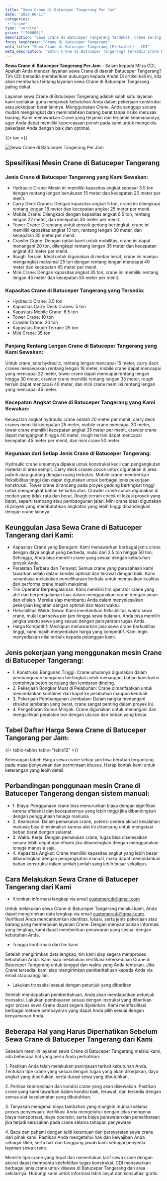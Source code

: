 ```yaml
---
title: "Sewa Crane di Batuceper Tangerang Per Jam"
date: "2023-06-11"
categories:
 - "crane"
type: "service"
price: "[700000]"
description: "Sewa Crane di Batuceper Tangerang terdekat. Crane sering digunakan untuk proyek pembangunan sebagai alat angkat berat yang efisien. Konsultasi gratis sekarang."
focus_keyphrase: "Crane di Batuceper Tangerang"
meta_title: "Sewa Crane di Batuceper Tangerang [Fleksibel] - CDI"
meta_description: "Butuh Crane di Batuceper Tangerang? Tersedia Crane berkualitas untuk proyek pembangunan. Dapatkan penawaran sekarang."
---
```


**Sewa Crane di Batuceper Tangerang Per Jam** – Salam kepada Mitra CDI, Apakah Anda mencari layanan sewa Crane di daerah Batuceper Tangerang? Tim CDI bersedia memberikan dukungan kepada Anda! Di artikel kali ini, kita akan membahas tentang layanan sewa Crane di Batuceper Tangerang paling dekat.

Layanan sewa Crane di Batuceper Tangerang adalah salah satu layanan kami sediakan guna menjawab kebutuhan Anda dalam pekerjaan konstruksi atau pekerjaan berat lainnya. Menggunakan Crane, Anda sanggup secara mudah mengangkat dan memindahkan barang berat tanpa risiko merusak barang. Kami menawarkan Crane yang terjamin dan terjamin keamanannya, agar Anda dapat memiliki kepercayaan penuh pada kami untuk mengelola pekerjaan Anda dengan baik dan optimal.

{{< toc >}}

![Sewa Crane di Batuceper Tangerang Per Jam](/images/crane/crane-31.jpg)

## Spesifikasi Mesin Crane di Batuceper Tangerang

### Jenis Crane di Batuceper Tangerang yang Kami Sewakan:

*   Hydraulic Crane: Mesin ini memiliki kapasitas angkat sebesar 3.5 ton dengan rentang lengan berukuran 15 meter dan kecepatan 20 meter per menit.
*   Carry Deck Cranes: Dengan kapasitas angkat 5 ton, crane ini dilengkapi rentang lengan 18 meter dan kecepatan angkat 25 meter per menit.
*   Mobile Crane: Dilengkapi dengan kapasitas angkat 6.5 ton, rentang lengan 22 meter, dan kecepatan 30 meter per menit.
*   Tower Crane: Dirancang untuk proyek gedung bertingkat, crane ini memiliki kapasitas angkat 10 ton, rentang lengan 30 meter, dan kecepatan 35 meter per menit.
*   Crawler Crane: Dengan rantai karet untuk mobilitas, crane ini dapat menangani 20 ton, dilengkapi rentang lengan 35 meter dan kecepatan angkat 40 meter per menit.
*   Rough Terrain: Ideal untuk digunakan di medan berat, crane ini mampu mengangkat maksimal 25 ton dengan rentang lengan mencapai 40 meter dan kecepatan 45 meter per menit.
*   Mini Crane: Dengan kapasitas angkat 35 ton, crane ini memiliki rentang lengan 45 meter dan kecepatan 50 meter per menit.

### Kapasitas Crane di Batuceper Tangerang yang Tersedia:

*   Hydraulic Crane: 3.5 ton
*   Kapasitas Carry Deck Cranes: 5 ton
*   Kapasitas Mobile Crane: 6.5 ton
*   Tower Crane: 10 ton
*   Crawler Crane: 20 ton
*   Kapasitas Rough Terrain: 25 ton
*   Mini Crane: 35 ton

### Panjang Rentang Lengan Crane di Batuceper Tangerang yang Kami Sewakan:

Untuk crane jenis hydraulic, rentang lengan mencapai 15 meter, carry deck cranes menawarkan rentang lengan 18 meter, mobile crane dapat mencapai yang mencapai 22 meter, tower crane dapat mencapai rentang lengan hingga 30 meter, crawler crane memiliki rentang lengan 35 meter, rough terrain dapat mencapai 40 meter, dan mini crane memiliki rentang lengan yang mencapai 45 meter.

### Kecepatan Angkat Crane di Batuceper Tangerang yang Kami Sewakan:

Kecepatan angkat hydraulic crane adalah 20 meter per menit, carry deck cranes memiliki kecepatan 25 meter, mobile crane mencapai 30 meter, tower crane memiliki kecepatan angkat 35 meter per menit, crawler crane dapat mengangkat hingga 40 meter, rough terrain dapat mencapai kecepatan 45 meter per menit, dan mini crane 50 meter.

### Kegunaan dari Setiap Jenis Crane di Batuceper Tangerang:

Hydraulic crane umumnya dipakai untuk konstruksi kecil dan pengangkutan material di area sempit. Carry deck cranes cocok untuk digunakan di area pabrik atau gudang dengan ruang terbatas. Mobile crane memberikan fleksibilitas tinggi dan dapat digunakan untuk berbagai jenis pekerjaan konstruksi. Tower crane dirancang pada proyek gedung bertingkat tinggi untuk mengangkat bahan ke lantai atas. Crawler crane cocok digunakan di medan yang tidak rata dan berat. Rough terrain cocok di lokasi proyek yang berat, seperti tambang atau pembangunan jalan. Mini crane ideal digunakan di proyek yang membutuhkan angkatan yang lebih tinggi dibandingkan dengan crane lainnya.

## Keunggulan Jasa Sewa Crane di Batuceper Tangerang dari Kami:

*   Kapasitas Crane yang Beragam: Kami menawarkan berbagai jenis crane dengan daya angkut yang berbeda, mulai dari 3.5 ton hingga 50 ton. Sehingga, Anda bisa memilih crane yang sesuai dengan kebutuhan proyek Anda.
*   Peralatan Terbaru dan Terawat: Semua crane yang perusahaan kami tawarkan selalu dalam kondisi optimal dan terawat dengan baik. Kami senantiasa melakukan pemeliharaan berkala untuk memastikan kualitas dan performa crane masih maksimal.
*   Tim Operator Berpengalaman: Kami memiliki tim operator crane yang ahli dan berpengalaman luas dalam menggunakan crane dengan aman dan efisien. Mereka siap membantu Anda dalam menyelesaikan pekerjaan kegiatan dengan optimal dan tepat waktu.
*   Fleksibilitas Waktu Sewa: Kami memberikan fleksibilitas waktu sewa crane, mulai dari sewa per jam hingga sewa bulanan. Anda bisa memilih jangka waktu sewa yang sesuai dengan persyaratan tugas Anda.
*   Harga Kompetitif: Meskipun menawarkan jasa sewa crane berkualitas tinggi, kami masih menyediakan harga yang kompetitif. Kami ingin menyediakan nilai terbaik kepada pelanggan kami.

## Jenis pekerjaan yang menggunakan mesin Crane di Batuceper Tangerang:

*   1\. Konstruksi Bangunan Tinggi: Crane umumnya digunakan dalam pembangunan bangunan bertingkat untuk menangani bahan konstruksi contohnya beton bertulang dan lembaran dinding.
*   2\. Pekerjaan Bongkar Muat di Pelabuhan: Crane dimanfaatkan untuk memindahkan kontainer dari kapal ke pelabuhan maupun kembali.
*   3\. Pekerjaan Pembangunan Jembatan: Dalam rangka menangani struktur jembatan yang berat, crane sangat penting dalam proyek ini.
*   4\. Pengeboran Sumur Minyak: Crane digunakan untuk menangani dan mengalihkan peralatan bor dengan ukuran dan beban yang besar.

## Tabel Daftar Harga Sewa Crane di Batuceper Tangerang per Jam:

{{< table-tables table="table12" >}}

Keterangan tabel: Harga sewa crane setiap jam bisa berubah tergantung pada masa penyewaan dan permintaan khusus. Harap kontak kami untuk keterangan yang lebih detail.

## Perbandingan penggunaan mesin Crane di Batuceper Tangerang dengan sistem manual:

*   1\. Biaya: Penggunaan crane bisa menurunkan biaya dengan signifikan karena efisiensi dan kecepatannya yang lebih tinggi jika dibandingkan dengan penggunaan tenaga manusia.
*   2\. Keamanan: Dalam pemakaian crane, potensi cedera akibat kesalahan manusia bisa diminimalisir karena alat ini dirancang untuk mengatasi beban berat dengan selamat.
*   3\. Waktu Kerja: Dengan pemakaian crane, tugas bisa diselesaikan secara lebih cepat dan efisien jika dibandingkan dengan menggunakan tenaga manusia saja.
*   4\. Kapasitas Angkut: Crane memiliki kapasitas angkut yang lebih besar dibandingkan dengan pengangkatan manual, maka dapat memindahkan bahan konstruksi dalam jumlah jumlah yang lebih besar sekaligus.

## Cara Melakukan Sewa Crane di Batuceper Tangerang dari Kami

*   Kirimkan informasi lengkap via email customercdi@gmail.com

Untuk melakukan sewa Crane di Batuceper Tangerang melalui kami, Anda dapat mengirimkan data lengkap via email customercdi@gmail.com. Verifikasi Anda mencantumkan identitas, lokasi, serta jenis pekerjaan atau barang yang memerlukan layanan Crane. Dengan menyampaikan informasi yang lengkap, kami dapat memberikan penawaran yang sesuai dengan kebutuhan Anda.
*   Tunggu konfirmasi dari tim kami

Setelah mengirimkan data lengkap, tim kami siap segera memproses kebutuhan Anda. Kami siap melakukan verifikasi ketersediaan Crane di Batuceper Tangerang untuk tanggal dan waktu yang Anda tentukan. Jika Crane tersedia, kami siap mengirimkan pemberitahuan kepada Anda via email atau panggilan.
*   Lakukan transaksi sesuai dengan petunjuk yang diberikan

Setelah mendapatkan pemberitahuan, Anda akan mendapatkan petunjuk transaksi. Lakukan pembayaran sesuai dengan instruksi yang diberikan agar proses sewa Crane dapat segera dijalankan. Kami memfasilitasi berbagai metode pembayaran yang dapat Anda pilih sesuai dengan kenyamanan Anda.

## Beberapa Hal yang Harus Diperhatikan Sebelum Sewa Crane di Batuceper Tangerang dari Kami

Sebelum memilih layanan sewa Crane di Batuceper Tangerang melalui kami, ada beberapa hal yang perlu Anda perhatikan:

1\.  Pastikan Anda telah melakukan peninjauan terkait kebutuhan Anda. Tentukan tipe crane yang sesuai dengan tugas yang akan dikerjakan, daya angkat yang diperlukan, serta durasi sewa yang dibutuhkan.

2\.  Periksa ketersediaan dan kondisi crane yang akan disewakan. Pastikan crane yang kami tawarkan dalam kondisi baik, terawat, dan tersedia dengan semua alat keselamatan yang dibutuhkan.

3\.  Tanyakan mengenai biaya tambahan yang mungkin muncul selama proses penyewaan. Verifikasi Anda mengetahui dengan jelas mengenai biaya transportasi, biaya operator, serta biaya perawatan dan pemeliharaan jika terjadi kerusakan pada crane selama tahapan penyewaan.

4\.  Baca dan pahami dengan teliti ketentuan dan persyaratan sewa crane dari pihak kami. Pastikan Anda mengetahui hak dan kewajiban Anda sebagai klien, serta hak dan tanggung jawab kami sebagai penyedia layanan sewa crane.

Memilih tipe crane yang tepat dan menentukan tarif sewa crane dengan akurat dapat membantu keefektifan tugas konstruksi. CDI menawarkan berbagai jenis crane untuk disewa di Batuceper Tangerang dan area sekitarnya. Hubungi kami untuk informasi lebih lanjut dan konsultasi gratis.
